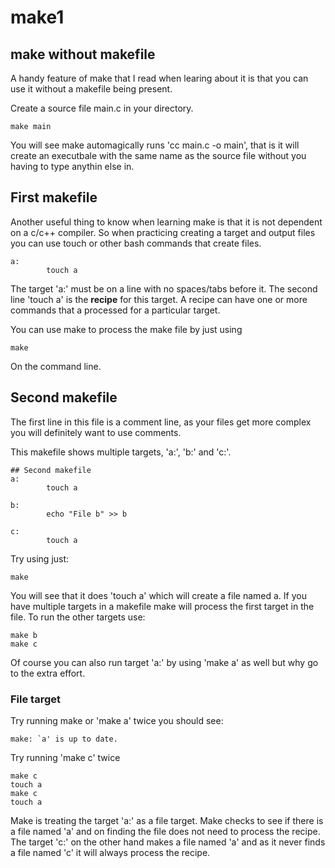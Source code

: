 # make1

## make without makefile
A handy feature of make that I read when learing about it is that you can use it without a makefile being present.

Create a source file main.c in your directory.
```
make main
```
You will see make automagically runs 'cc     main.c   -o main', that is it will create an executbale with the same name as the source file without you having to type anythin else in.

## First makefile
Another useful thing to know when learning make is that it is not dependent on a c/c++ compiler. So when practicing creating a target and output files you can use touch or other bash commands that create files.
```
a:
        touch a
```
The target 'a:' must be on a line with no spaces/tabs before it.
The second line 'touch a' is the **recipe** for this target. A recipe can have one or more commands that a processed for a particular target.

You can use make to process the make file by just using
```
make
```
On the command line.

## Second makefile
The first line in this file is a comment line, as your files get more complex you will definitely want to use comments.

This makefile shows multiple targets, 'a:', 'b:' and 'c:'.

```
## Second makefile
a:
        touch a

b:
        echo "File b" >> b

c:
        touch a
```

Try using just:
```
make
```
You will see that it does 'touch a' which will create a file named a. If you have multiple targets in a makefile make will process the first target in the file. To run the other targets use:
```
make b
make c
```
Of course you can also run target 'a:' by using 'make a' as well but why go to the extra effort.

### File target 
Try running make or 'make a' twice you should see: 
```
make: `a' is up to date.
```

Try running 'make c' twice
```
make c
touch a
make c
touch a
```

Make is treating the target 'a:' as a file target. Make checks to see if there is a file named 'a'
and on finding the file does not need to process the recipe.
The target 'c:' on the other hand makes a file named 'a' and as it never finds a file named 'c' it will always process the recipe.
